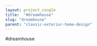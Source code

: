 ```yaml
---
layout: project_single
title:  "#dreamhouse"
slug: "dreamhouse"
parent: "classic-exterior-home-design"
---
```

#dreamhouse
